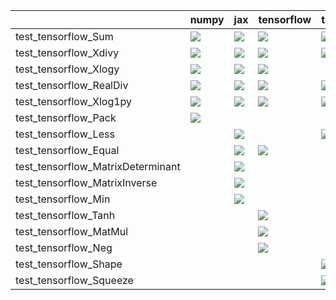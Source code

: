 |                                   | numpy                                                                                                                                                                                  | jax                                                                                                                                                                                    | tensorflow                                                                                                                                                                             | torch                                                                                                                                                                                  |
|:----------------------------------|:---------------------------------------------------------------------------------------------------------------------------------------------------------------------------------------|:---------------------------------------------------------------------------------------------------------------------------------------------------------------------------------------|:---------------------------------------------------------------------------------------------------------------------------------------------------------------------------------------|:---------------------------------------------------------------------------------------------------------------------------------------------------------------------------------------|
| test_tensorflow_Sum               | <a href="null" rel="noopener noreferrer" target="_blank"><img src=https://img.shields.io/badge/-success-success></a>                                                                   | <a href="https://github.com/unifyai/ivy/actions/runs/3646015429/jobs/6156708106" rel="noopener noreferrer" target="_blank"><img src=https://img.shields.io/badge/-success-success></a> | <a href="https://github.com/unifyai/ivy/actions/runs/3644780956/jobs/6154409439" rel="noopener noreferrer" target="_blank"><img src=https://img.shields.io/badge/-success-success></a> | <a href="https://github.com/unifyai/ivy/actions/runs/3644780956/jobs/6154393702" rel="noopener noreferrer" target="_blank"><img src=https://img.shields.io/badge/-success-success></a> |
| test_tensorflow_Xdivy             | <a href="https://github.com/unifyai/ivy/actions/runs/3601745811" rel="noopener noreferrer" target="_blank"><img src=https://img.shields.io/badge/-success-success></a>                 | <a href="https://github.com/unifyai/ivy/actions/runs/3601745811" rel="noopener noreferrer" target="_blank"><img src=https://img.shields.io/badge/-failure-red></a>                     | <a href="https://github.com/unifyai/ivy/actions/runs/3601745811" rel="noopener noreferrer" target="_blank"><img src=https://img.shields.io/badge/-failure-red></a>                     | <a href="https://github.com/unifyai/ivy/actions/runs/3601745811" rel="noopener noreferrer" target="_blank"><img src=https://img.shields.io/badge/-failure-red></a>                     |
| test_tensorflow_Xlogy             | <a href="https://github.com/unifyai/ivy/actions/runs/3601745811" rel="noopener noreferrer" target="_blank"><img src=https://img.shields.io/badge/-success-success></a>                 | <a href="https://github.com/unifyai/ivy/actions/runs/3647459334/jobs/6159713574" rel="noopener noreferrer" target="_blank"><img src=https://img.shields.io/badge/-failure-red></a>     | <a href="https://github.com/unifyai/ivy/actions/runs/3601745811" rel="noopener noreferrer" target="_blank"><img src=https://img.shields.io/badge/-failure-red></a>                     |                                                                                                                                                                                        |
| test_tensorflow_RealDiv           | <a href="https://github.com/unifyai/ivy/actions/runs/3626635646/jobs/6115832269" rel="noopener noreferrer" target="_blank"><img src=https://img.shields.io/badge/-failure-red></a>     | <a href="https://github.com/unifyai/ivy/actions/runs/3626635646/jobs/6115832269" rel="noopener noreferrer" target="_blank"><img src=https://img.shields.io/badge/-failure-red></a>     | <a href="https://github.com/unifyai/ivy/actions/runs/3626635646/jobs/6115832269" rel="noopener noreferrer" target="_blank"><img src=https://img.shields.io/badge/-failure-red></a>     | <a href="https://github.com/unifyai/ivy/actions/runs/3626635646/jobs/6115832269" rel="noopener noreferrer" target="_blank"><img src=https://img.shields.io/badge/-failure-red></a>     |
| test_tensorflow_Xlog1py           | <a href="https://github.com/unifyai/ivy/actions/runs/3646148408/jobs/6156962681" rel="noopener noreferrer" target="_blank"><img src=https://img.shields.io/badge/-success-success></a> | <a href="https://github.com/unifyai/ivy/actions/runs/3601745811" rel="noopener noreferrer" target="_blank"><img src=https://img.shields.io/badge/-failure-red></a>                     | <a href="https://github.com/unifyai/ivy/actions/runs/3601745811" rel="noopener noreferrer" target="_blank"><img src=https://img.shields.io/badge/-failure-red></a>                     | <a href="https://github.com/unifyai/ivy/actions/runs/3601745811" rel="noopener noreferrer" target="_blank"><img src=https://img.shields.io/badge/-failure-red></a>                     |
| test_tensorflow_Pack              | <a href="https://github.com/unifyai/ivy/actions/runs/3646229083/jobs/6157093346" rel="noopener noreferrer" target="_blank"><img src=https://img.shields.io/badge/-success-success></a> |                                                                                                                                                                                        |                                                                                                                                                                                        |                                                                                                                                                                                        |
| test_tensorflow_Less              |                                                                                                                                                                                        | <a href="https://github.com/unifyai/ivy/actions/runs/3646229083/jobs/6157093346" rel="noopener noreferrer" target="_blank"><img src=https://img.shields.io/badge/-success-success></a> |                                                                                                                                                                                        | <a href="https://github.com/unifyai/ivy/actions/runs/3649227495/jobs/6163621714" rel="noopener noreferrer" target="_blank"><img src=https://img.shields.io/badge/-success-success></a> |
| test_tensorflow_Equal             |                                                                                                                                                                                        | <a href="https://github.com/unifyai/ivy/actions/runs/3647011738/jobs/6158732273" rel="noopener noreferrer" target="_blank"><img src=https://img.shields.io/badge/-success-success></a> | <a href="https://github.com/unifyai/ivy/actions/runs/3653014310/jobs/6172015507" rel="noopener noreferrer" target="_blank"><img src=https://img.shields.io/badge/-success-success></a> |                                                                                                                                                                                        |
| test_tensorflow_MatrixDeterminant |                                                                                                                                                                                        | <a href="https://github.com/unifyai/ivy/actions/runs/3648360752/jobs/6161693948" rel="noopener noreferrer" target="_blank"><img src=https://img.shields.io/badge/-failure-red></a>     |                                                                                                                                                                                        |                                                                                                                                                                                        |
| test_tensorflow_MatrixInverse     |                                                                                                                                                                                        | <a href="https://github.com/unifyai/ivy/actions/runs/3649719734/jobs/6164760819" rel="noopener noreferrer" target="_blank"><img src=https://img.shields.io/badge/-failure-red></a>     |                                                                                                                                                                                        |                                                                                                                                                                                        |
| test_tensorflow_Min               |                                                                                                                                                                                        | <a href="https://github.com/unifyai/ivy/actions/runs/3652667612/jobs/6171313965" rel="noopener noreferrer" target="_blank"><img src=https://img.shields.io/badge/-success-success></a> |                                                                                                                                                                                        |                                                                                                                                                                                        |
| test_tensorflow_Tanh              |                                                                                                                                                                                        |                                                                                                                                                                                        | <a href="https://github.com/unifyai/ivy/actions/runs/3649227495/jobs/6163621714" rel="noopener noreferrer" target="_blank"><img src=https://img.shields.io/badge/-success-success></a> |                                                                                                                                                                                        |
| test_tensorflow_MatMul            |                                                                                                                                                                                        |                                                                                                                                                                                        | <a href="https://github.com/unifyai/ivy/actions/runs/3649719734/jobs/6164760819" rel="noopener noreferrer" target="_blank"><img src=https://img.shields.io/badge/-success-success></a> |                                                                                                                                                                                        |
| test_tensorflow_Neg               |                                                                                                                                                                                        |                                                                                                                                                                                        | <a href="https://github.com/unifyai/ivy/actions/runs/3650656827/jobs/6166910869" rel="noopener noreferrer" target="_blank"><img src=https://img.shields.io/badge/-success-success></a> |                                                                                                                                                                                        |
| test_tensorflow_Shape             |                                                                                                                                                                                        |                                                                                                                                                                                        |                                                                                                                                                                                        | <a href="https://github.com/unifyai/ivy/actions/runs/3602947825" rel="noopener noreferrer" target="_blank"><img src=https://img.shields.io/badge/-success-success></a>                 |
| test_tensorflow_Squeeze           |                                                                                                                                                                                        |                                                                                                                                                                                        |                                                                                                                                                                                        | <a href="https://github.com/unifyai/ivy/actions/runs/3646148408/jobs/6156962681" rel="noopener noreferrer" target="_blank"><img src=https://img.shields.io/badge/-success-success></a> |